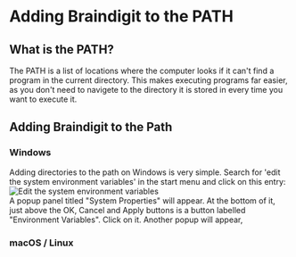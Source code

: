 # Adding Braindigit to the PATH
## What is the PATH?
The PATH is a list of locations where the computer looks if it can't find a program in the current directory. This makes executing programs far
easier, as you don't need to navigete to the directory it is stored in every time you want to execute it.

## Adding Braindigit to the Path
### Windows
Adding directories to the path on Windows is very simple. Search for 'edit the system environment variables' in the start menu and click on
this entry:
![Edit the system environment variables](https://github.com/Dandigit/braindigit/raw/master/md/img/add-to-path.PNG) \
A popup panel titled "System Properties" will appear. At the bottom of it, just above the OK, Cancel and Apply buttons is a button labelled 
"Environment Variables". Click on it. Another popup will appear, 

### macOS / Linux
